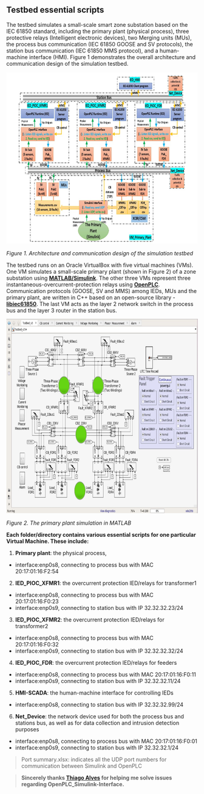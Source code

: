 ## Testbed essential scripts

The testbed simulates a small-scale smart zone substation based on the IEC 61850 standard, including the primary plant (physical process), three protective relays (Intelligent electronic devices), two Merging units (MUs), the process bus communication (IEC 61850 GOOSE and SV protocols), the station bus communication (IEC 61850 MMS protocol), and a human-machine interface (HMI). Figure 1 demonstrates the overall architecture and communication design of the simulation testbed.

<img src="Testbed design.jpg" alt="" width="800" height="450" />

*Figure 1. Architecture and communication design of the simulation testbed*

The testbed runs on an Oracle VirtualBox with five virtual machines (VMs). One VM simulates a small-scale primary plant (shown in Figure 2) of a zone substation using [**MATLAB/Simulink**](https://www.mathworks.com/products/simulink). The other three VMs represent three instantaneous-overcurrent-protection relays using [**OpenPLC**](https://www.openplcproject.com). Communication protocols (GOOSE, SV and MMS) among IEDs, MUs and the primary plant, are written in C++ based on an open-source library - [**libiec61850**](http://libiec61850.com). The last VM acts as the layer 2 network switch in the process bus and the layer 3 router in the station bus.

<img src="PrimaryPlant.jpg" alt="" width="800" height="510" />

*Figure 2. The primary plant simulation in MATLAB*

**Each folder/directory contains various essential scripts for one particular Virtual Machine. These include:**
1. **Primary plant**: the physical process, 
- interface:enp0s8, connecting to process bus with MAC 20:17:01:16:F2:54
  
2. **IED_PIOC_XFMR1**: the overcurrent protection IED/relays for transformer1
- interface:enp0s8, connecting to process bus with MAC 20:17:01:16:F0:23
- interface:enp0s9, connecting to station bus with IP 32.32.32.23/24

3. **IED_PIOC_XFMR2**: the overcurrent protection IED/relays for transformer2
- interface:enp0s8, connecting to process bus with MAC 20:17:01:16:F0:32
- interface:enp0s9, connecting to station bus with IP 32.32.32.32/24

4. **IED_PIOC_FDR**: the overcurrent protection IED/relays for feeders
- interface:enp0s8, connecting to process bus with MAC 20:17:01:16:F0:11
- interface:enp0s9, connecting to station bus with IP 32.32.32.11/24

5. **HMI-SCADA**: the human-machine interface for controlling IEDs
- interface:enp0s8, connecting to station bus with IP 32.32.32.99/24

6. **Net_Device**: the network device used for both the process bus and stations bus, as well as for data collection and intrusion detection purposes
- interface:enp0s8, connecting to process bus with MAC 20:17:01:16:F0:01
- interface:enp0s9, connecting to station bus with IP 32.32.32.1/24

> Port summary.xlsx: indicates all the UDP port numbers for communication between Simulink and OpenPLC

> **Sincerely thanks [Thiago Alves](https://github.com/thiagoralves) for helping me solve issues regarding OpenPLC_Simulink-Interface.**